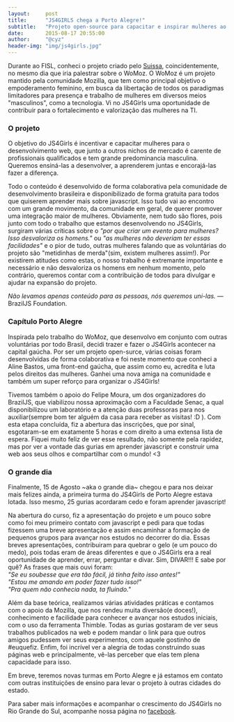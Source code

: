 ```yaml
---
layout:     post
title:      "JS4GIRLS chega a Porto Alegre!"
subtitle:   "Projeto open-source para capacitar e inspirar mulheres ao desenvolvimento web"
date:       2015-08-17 20:55:00
author:     "@cyz"
header-img: "img/js4girls.jpg"
---
```


<p>Durante ao FISL, conheci o projeto criado pelo <a href="http://nomadev.com.br/" target="_external">Suissa</a>, coincidentemente, no mesmo dia que iria palestrar sobre o WoMoz. O WoMoz é um projeto mantido pela comunidade Mozilla, que tem como principal objetivo o empoderamento feminino, em busca da libertação de todos os paradigmas limitadores para presença e trabalho de mulheres em diversos meios "masculinos", como a tecnologia. Vi no JS4Girls uma oportunidade de contribuir para o fortalecimento e valorização das mulheres na TI.</p>

<h3>O projeto</h3>

<p>O objetivo do JS4Girls é incentivar e capacitar mulheres para o desenvolvimento web, que junto a outros nichos de mercado é carente de profissionais qualificados e tem grande predominancia masculina. Queremos ensiná-las a desenvolver, a aprenderem juntas e encorajá-las fazer a diferença.</p>

<p>Todo o conteúdo é desenvolvido de forma colaborativa pela comunidade de desenvolvimento brasileira e disponibilizado de forma gratuita para todos que quiserem aprender mais sobre javascript. Isso tudo vai ao encontro com um grande movimento, da comunidade em geral, de querer promover uma integração maior de mulheres. Obviamente, nem tudo são flores, pois junto com todo o trabalho que estamos desenvolvendo no JS4Girls, surgiram várias críticas sobre o <em>"por que criar um evento para mulheres? Isso desvaloriza os homens."</em> ou <em>"as mulheres não deveriam ter essas facilidades"</em> e o pior de tudo, outras mulheres falando que as voluntárias do projeto são "metidinhas de merda"(sim, existem mulheres assim!). Por existirem atitudes como estas, o nosso trabalho é extremante importante e necessário e não desvaloriza os homens em nenhum momento, pelo contrário, queremos contar com a contribuição de todos para divulgar e ajudar na expansão do projeto.</p>

<p><cite>Não levamos apenas conteúdo para as pessoas, nós queremos uni-las.</cite> &mdash; BrazilJS Foundation.</p>

<h3>Capítulo Porto Alegre</h3>

<p>Inspirada pelo trabalho do WoMoz, que desenvolvo em conjunto com outras voluntárias por todo Brasil, decidi trazer e fazer o JS4Girls acontecer na capital gaúcha. Por ser um projeto open-surce, várias coisas foram desenvolvidas de forma colaborativa e foi neste momento que conheci a Aline Bastos, uma front-end gaúcha, que assim como eu, acredita e luta pelos direitos das mulheres. Ganhei uma nova amiga na comunidade e também um super reforço para organizar o JS4Girls!</p>

<p>Tivemos também o apoio do Felipe Moura, um dos organizadores do BrazilJS, que viabilizou nossa aproximação com a Faculdade Senac, a qual disponibilizou um laboratório e a atenção duas professoras para nos auxiliar(sempre bom ter alguém da casa para receber as visitas! :D ). Com esta etapa concluída, fiz a abertura das inscrições, que por sinal, esgotaram-se em exatamente 5 horas e com direito a uma extensa lista de espera. Fiquei muito feliz de ver esse resultado, não somente pela rapidez, mas por ver a vontade das gurias em aprender javascript e construir uma web aos seus olhos e compartilhar com o mundo! <3</p>

<h3>O grande dia</h3>

<p>Finalmente, 15 de Agosto ~aka o grande dia~ chegou e para nos deixar mais felizes ainda, a primeira turma do JS4Girls de Porto Alegre estava lotada. Isso mesmo, 25 gurias acordaram cedo e foram aprender javascript!</p>

<p>Na abertura do curso, fiz a apresentação do projeto e um pouco sobre como foi meu primeiro contato com javascript e pedi para que todas fizessem uma breve apresentação e assim encaminhar a formação de pequenos grupos para avançar nos estudos no decorrer do dia. Essas breves apresentações, contribuiram para quebrar o gelo (e um pouco do medo), pois todas eram de áreas diferentes e que o JS4Girls era a real oportunidade de aprender, errar, perguntar e divar. Sim, DIVAR!!! E sabe por quê? As frases que mais ouvi foram:<br/>
<em>"Se eu soubesse que era tão fácil, já tinha feito isso antes!"</em> <br/>
<em>"Estou me amando em poder fazer tudo isso!"</em> <br/> <em>"Pra quem não conhecia nada, ta fluindo."</em></p>

<p>Além da base teórica, realizamos várias atividades práticas e contamos com o apoio da Mozilla, que nos rendeu muita diversão(e doces!), conhecimento e facilidade para conhecer e avançar nos estudos iniciais, com o uso da ferramenta Thimble. Todas as gurias gostaram de ver seus trabalhos publicados na web e podem mandar o link para que outros amigos pudessem ver seus experimentos, com aquele gostinho de #euquefiz. Enfim, foi incrível ver a alegria de todas construindo suas páginas web e principalmente, vê-las perceber que elas tem plena capacidade para isso.</p>

<p>Em breve, teremos novas turmas em Porto Alegre e já estamos em contato com outras instituições de ensino para levar o projeto à outras cidades do estado.</p>
<p>Para saber mais informações e acompanhar o crescimento do JS4Girls no Rio Grande do Sul, acompanhe nossa página no <a href="https://www.facebook.com/js4girlsportoalegre">facebook</a>.
